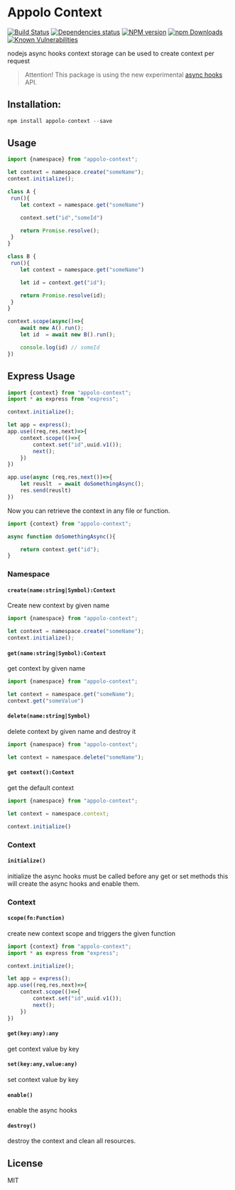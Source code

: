 # Appolo Context
[![Build Status](https://travis-ci.org/shmoop207/appolo-context.svg?branch=master)](https://travis-ci.org/shmoop207/appolo-context) [![Dependencies status](https://david-dm.org/shmoop207/appolo-context.svg)](https://david-dm.org/shmoop207/appolo-context) [![NPM version](https://badge.fury.io/js/appolo-context.svg)](https://badge.fury.io/js/appolo-context)  [![npm Downloads](https://img.shields.io/npm/dm/appolo-context.svg?style=flat)](https://www.npmjs.com/package/appolo-context)
[![Known Vulnerabilities](https://snyk.io/test/github/shmoop207/appolo-context/badge.svg)](https://snyk.io/test/github/shmoop207/appolo-context)


nodejs async hooks context storage
can be used to create context per request

> Attention! This package is using the new experimental [async hooks](https://nodejs.org/api/async_hooks.html) API.


## Installation:

```javascript
npm install appolo-context --save
```

## Usage
```javascript
import {namespace} from "appolo-context";

let context = namespace.create("someName");
context.initialize();

class A {
 run(){
    let context = namespace.get("someName")

    context.set("id","someId")

    return Promise.resolve();
 }
}

class B {
 run(){
    let context = namespace.get("someName")

    let id = context.get("id");

    return Promise.resolve(id);
 }
}

context.scope(async()=>{
    await new A().run();
    let id  = await new B().run();

    console.log(id) // someId
})


```

## Express Usage
```javascript
import {context} from "appolo-context";
import * as express from "express";

context.initialize();

let app = express();
app.use((req,res,next)=>{
    context.scope(()=>{
        context.set("id",uuid.v1());
        next();
    })
})

app.use(async (req,res,next())=>{
    let reuslt  = await doSomethingAsync();
    res.send(reuslt)
})
```
Now you can retrieve the context in any file or function.
```javascript
import {context} from "appolo-context";

async function doSomethingAsync(){

    return context.get("id");
}

```

### Namespace

#### `create(name:string|Symbol):Context`
Create new context by given name
```javascript
import {namespace} from "appolo-context";

let context = namespace.create("someName");
context.initialize();
```

#### `get(name:string|Symbol):Context`
get context by given name
```javascript
import {namespace} from "appolo-context";

let context = namespace.get("someName");
context.get("someValue")
```

#### `delete(name:string|Symbol)`
delete context by given name and destroy it
```javascript
import {namespace} from "appolo-context";

let context = namespace.delete("someName");
```

#### `get context():Context`
get the default context
```javascript
import {namespace} from "appolo-context";

let context = namespace.context;

context.initialize()
```

### Context
#### `initialize()`
initialize the async hooks must be called before any get or set methods
this will create the async hooks and enable them.

### Context
#### `scope(fn:Function)`
create new context scope and triggers the given function
```javascript
import {context} from "appolo-context";
import * as express from "express";

context.initialize();

let app = express();
app.use((req,res,next)=>{
    context.scope(()=>{
        context.set("id",uuid.v1());
        next();
    })
})
```

#### `get(key:any):any`
get context value by key

#### `set(key:any,value:any)`
set context value by key

#### `enable()`
enable the async hooks

#### `destroy()`
destroy the context and clean all resources.
## License
MIT
